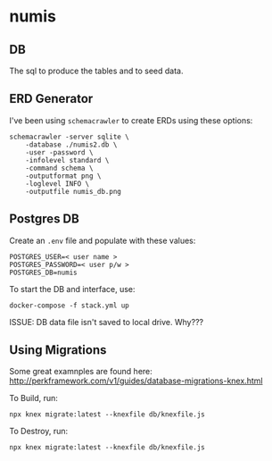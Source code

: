# numis

## DB

The sql to produce the tables and to seed data.


## ERD Generator

I've been using `schemacrawler` to create ERDs using these options:

    schemacrawler -server sqlite \
        -database ./numis2.db \
        -user -password \
        -infolevel standard \
        -command schema \
        -outputformat png \
        -loglevel INFO \
        -outputfile numis_db.png


## Postgres DB

Create an `.env` file and populate with these values:

    POSTGRES_USER=< user name >
    POSTGRES_PASSWORD=< user p/w >
    POSTGRES_DB=numis


To start the DB and interface, use:

    docker-compose -f stack.yml up

ISSUE: DB data file isn't saved to local drive. Why???

## Using Migrations

Some great examnples are found here: http://perkframework.com/v1/guides/database-migrations-knex.html

To Build, run:

    npx knex migrate:latest --knexfile db/knexfile.js

To Destroy, run:

    npx knex migrate:latest --knexfile db/knexfile.js
